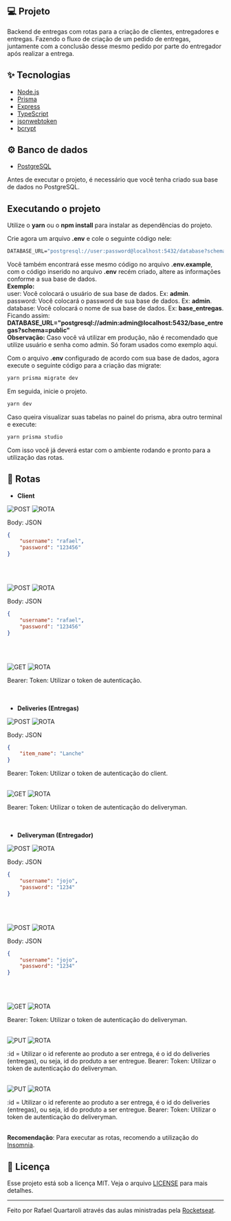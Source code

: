 ## 💻 Projeto
Backend de entregas com rotas para a criação de clientes, entregadores e entregas. Fazendo o fluxo de criação de um pedido de entregas, juntamente com a conclusão desse mesmo pedido por parte do entregador após realizar a entrega.


## ✨ Tecnologias

- [Node.js](https://nodejs.org/en/)
- [Prisma](https://www.prisma.io/)
- [Express](https://expressjs.com/pt-br/)
- [TypeScript](https://www.typescriptlang.org/)
- [jsonwebtoken](https://github.com/auth0/node-jsonwebtoken#readme)
- [bcrypt](https://github.com/kelektiv/node.bcrypt.js#readme)


## ⚙️ Banco de dados

- [PostgreSQL](https://www.postgresql.org/)

Antes de executar o projeto, é necessário que você tenha criado sua base de dados no PostgreSQL.


## Executando o projeto

Utilize o **yarn** ou o **npm install** para instalar as dependências do projeto.

Crie agora um arquivo **.env** e cole o seguinte código nele:
```cl
DATABASE_URL="postgresql://user:password@localhost:5432/database?schema=public"
```
Você também encontrará esse mesmo código no arquivo **.env.example**, com o código inserido no arquivo **.env** recém criado, altere as informações conforme a sua base de dados.<br />
**Exemplo:** <br />
user: Você colocará o usuário de sua base de dados. Ex: **admin**. <br />
password: Você colocará o password de sua base de dados. Ex: **admin**. <br />
database: Você colocará o nome de sua base de dados. Ex: **base_entregas**. <br />
Ficando assim: **DATABASE_URL="postgresql://admin:admin@localhost:5432/base_entregas?schema=public"** <br />
**Observação:** Caso você vá utilizar em produção, não é recomendado que utilize usuário e senha como admin. Só foram usados como exemplo aqui.

Com o arquivo **.env** configurado de acordo com sua base de dados, agora execute o seguinte código para a criação das migrate:
```cl
yarn prisma migrate dev
```

Em seguida, inicie o projeto.

```cl
yarn dev
```

Caso queira visualizar suas tabelas no painel do prisma, abra outro terminal e execute:
```cl
yarn prisma studio
```

Com isso você já deverá estar com o ambiente rodando e pronto para a utilização das rotas.


## 🎏 Rotas

- **Client** 
<p>
  <img alt="POST" src="https://img.shields.io/badge/-POST-brightgreen">
  <img alt="ROTA" src="https://img.shields.io/static/v1?label=baseURL&message=/client/&color=inactive&labelColor=8257e5">
</p>

Body: JSON
```json
{
	"username": "rafael",
	"password": "123456"
}
```
<br />
<br />

<p>
  <img alt="POST" src="https://img.shields.io/badge/-POST-brightgreen">
  <img alt="ROTA" src="https://img.shields.io/static/v1?label=baseURL&message=/client/authenticate&color=inactive&labelColor=8257e5">
</p>

Body: JSON
```json
{
	"username": "rafael",
	"password": "123456"
}
```
<br />
<br />

<p>
  <img alt="GET" src="https://img.shields.io/badge/-GET-blue">
  <img alt="ROTA" src="https://img.shields.io/static/v1?label=baseURL&message=/client/deliveries&color=inactive&labelColor=8257e5">
</p>

Bearer: Token: Utilizar o token de autenticação.
<br />
<br />
<br />

- **Deliveries (Entregas)**
<p>
  <img alt="POST" src="https://img.shields.io/badge/-POST-brightgreen">
  <img alt="ROTA" src="https://img.shields.io/static/v1?label=baseURL&message=/delivery&color=inactive&labelColor=8257e5">
</p>

Body: JSON
```json
{
	"item_name": "Lanche"
}
```
Bearer: Token: Utilizar o token de autenticação do client.
<br />
<br />

<p>
  <img alt="GET" src="https://img.shields.io/badge/-GET-blue">
  <img alt="ROTA" src="https://img.shields.io/static/v1?label=baseURL&message=/delivery/available&color=inactive&labelColor=8257e5">
</p>

Bearer: Token: Utilizar o token de autenticação do deliveryman.
<br />
<br />
<br />

- **Deliveryman (Entregador)**
<p>
  <img alt="POST" src="https://img.shields.io/badge/-POST-brightgreen">
  <img alt="ROTA" src="https://img.shields.io/static/v1?label=baseURL&message=/deliveryman&color=inactive&labelColor=8257e5">
</p>

Body: JSON
```json
{
	"username": "jojo",
	"password": "1234"
}
```
<br />
<br />

<p>
  <img alt="POST" src="https://img.shields.io/badge/-POST-brightgreen">
  <img alt="ROTA" src="https://img.shields.io/static/v1?label=baseURL&message=/deliveryman/authenticate&color=inactive&labelColor=8257e5">
</p>

Body: JSON
```json
{
	"username": "jojo",
	"password": "1234"
}
```
<br />
<br />

<p>
  <img alt="GET" src="https://img.shields.io/badge/-GET-blue">
  <img alt="ROTA" src="https://img.shields.io/static/v1?label=baseURL&message=/deliveryman/deliveries&color=inactive&labelColor=8257e5">
</p>

Bearer: Token: Utilizar o token de autenticação do deliveryman.
<br />
<br />

<p>
  <img alt="PUT" src="https://img.shields.io/badge/-PUT-orange">
  <img alt="ROTA" src="https://img.shields.io/static/v1?label=baseURL&message=/delivery/updateDeliveryman/:id&color=inactive&labelColor=8257e5">
</p>

:id = Utilizar o id referente ao produto a ser entrega, é o id do deliveries (entregas), ou seja, id do produto a ser entregue.
Bearer: Token: Utilizar o token de autenticação do deliveryman.
<br />
<br />

<p>
  <img alt="PUT" src="https://img.shields.io/badge/-PUT-orange">
  <img alt="ROTA" src="https://img.shields.io/static/v1?label=baseURL&message=/delivery/updateEndDate/:id&color=inactive&labelColor=8257e5">
</p>

:id = Utilizar o id referente ao produto a ser entrega, é o id do deliveries (entregas), ou seja, id do produto a ser entregue.
Bearer: Token: Utilizar o token de autenticação do deliveryman.
<br />
<br />

**Recomendação**: Para executar as rotas, recomendo a utilização do [Insomnia](https://insomnia.rest/).

## 📄 Licença

Esse projeto está sob a licença MIT. Veja o arquivo [LICENSE](LICENSE.md) para mais detalhes.

---

Feito por Rafael Quartaroli através das aulas ministradas pela [Rocketseat](https://rocketseat.com.br/).

<br />
